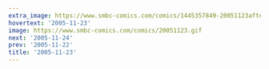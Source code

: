 ```yaml
---
extra_image: https://www.smbc-comics.com/comics/1445357849-20051123after.png
hovertext: '2005-11-23'
image: https://www.smbc-comics.com/comics/20051123.gif
next: '2005-11-24'
prev: '2005-11-22'
title: '2005-11-23'
---
```

